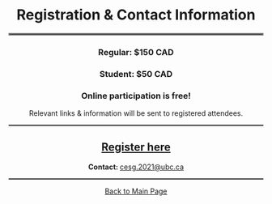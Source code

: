 <h1 align = "center"><strong>Registration &amp; Contact Information</strong></h1>
<hr style="border:2px solid gray"> 
<h3 align = "center"><strong>Regular: </strong>$150 CAD</h3>
<h3 align = "center"><strong>Student: </strong>$50 CAD</h3>
<h3 align = "center"><strong>Online participation is free!</strong></h3>
<p align = "center">Relevant links &amp; information will be sent to registered attendees.</p>
<hr style="border:1px solid gray"> 
<h2 align = "center"><a href = "https://events.eply.com/CanadianEconometricsStudyGroup3364184" target = "_blank">Register here</a></h2>
<p align = "center"><strong>Contact: </strong><a href="mailto:cesg.2020@ubc.ca">cesg.2021@ubc.ca</a></p>
<hr style="border:1px solid gray"> 
<p align = "center"><a href = "index.html">Back to Main Page</a></p>

